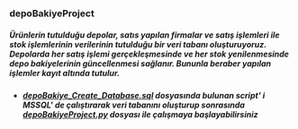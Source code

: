 ### depoBakiyeProject

##### Ürünlerin tutulduğu depolar, satıs yapılan firmalar ve satış işlemleri ile stok işlemlerinin verilerinin tutulduğu bir veri tabanı oluşturuyoruz. Depolarda her satış işlemi gerçekleşmesinde ve her stok yenilenmesinde depo bakiyelerinin güncellenmesi sağlanır. Bununla beraber yapılan işlemler kayıt altında tutulur. 

* ##### [depoBakiye_Create_Database.sql](https://github.com/iremDURGUN/depoBakiyeProject/blob/main/depoBakiye_Create_Database.sql) dosyasında bulunan script' i MSSQL' de çalıştırarak veri tabanını oluşturup sonrasında [depoBakiyeProject.py](https://github.com/iremDURGUN/depoBakiyeProject/blob/main/depoBakiyeProject.py)  dosyası ile çalışmaya başlayabilirsiniz
